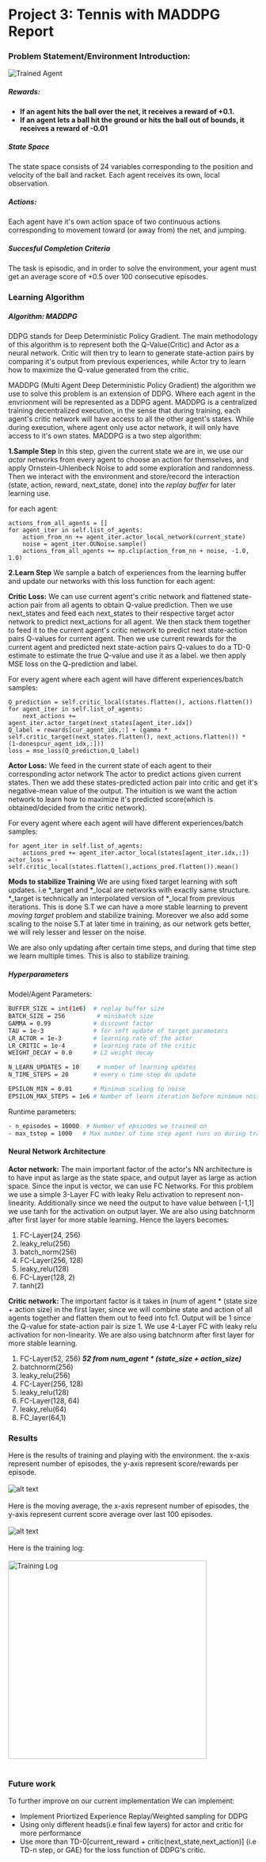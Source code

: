 
[//]: # (Image References)

[image1]: https://user-images.githubusercontent.com/10624937/42135623-e770e354-7d12-11e8-998d-29fc74429ca2.gif "Trained Agent"

# Project 3: Tennis with MADDPG Report

### Problem Statement/Environment Introduction:

![Trained Agent][image1]

##### Rewards:
- **If an agent hits the ball over the net, it receives a reward of +0.1.**
- **If an agent lets a ball hit the ground or hits the ball out of bounds, it receives a reward of -0.01**

##### State Space
The state space consists of 24 variables corresponding to the position and velocity of the ball and racket. Each agent receives its own, local observation.

##### Actions:
Each agent have it's own action space of two continuous actions corresponding to movement toward (or away from) the net, and jumping.

##### Succesful Completion Criteria
The task is episodic, and in order to solve the environment, your agent must get an average score of +0.5 over 100 consecutive episodes.

### Learning Algorithm 

##### Algorithm: MADDPG
DDPG stands for Deep Deterministic Policy Gradient. The main methodology of this algorithm is to represent both the Q-Value(Critic) and Actor as a neural network. Critic will then try to learn to generate state-action pairs by comparing it's output from previous experiences, while Actor try to learn how to maximize the Q-value generated from the critic.

MADDPG (Multi Agent Deep Deterministic Policy Gradient) the algorithm we use to solve this problem is an extension of DDPG. Where each agent in the envrionment will be represented as a DDPG agent. MADDPG is a centralized training decentralized execution, in the sense that during training, each agent's critic network will have access to all the other agent's states. While during execution, where agent only use actor network, it will only have access to it's own states. MADDPG is a two step algorithm:

**1.Sample Step**
In this step, given the current state we are in, we use our *actor* networks from every agent to choose an action for themselves, and apply Ornstein-Uhlenbeck Noise to add some exploration and randomness. Then we interact with the environment and store/record the interaction (state, action, reward, next\_state, done) into the <em>replay buffer</em> for later learning use.

for each agent:
```
actions_from_all_agents = []
for agent_iter in self.list_of_agents:
    action_from_nn += agent_iter.actor_local_network(current_state)
    noise = agent_iter.OUNoise.sample()
    actions_from_all_agents += np.clip(action_from_nn + noise, -1.0, 1.0)
```

**2.Learn Step**
We sample a batch of experiences from the learning buffer and update our networks with this loss function for each agent:

**Critic Loss:**
We can use current agent's critic network and flattened state-action pair from all agents to obtain Q-value prediction. Then we use next\_states and feed each next\_states to their respective target actor network to predict next\_actions for all agent. We then stack them together to feed it to the current agent's critic network to predict next state-action pairs Q-values for current agent. Then we use current rewards for the current agent and predicted next state-action pairs Q-values to do a TD-0 estimate to estimate the true Q-value and use it as a label. we then apply MSE loss on the Q-prediction and label.

For every agent where each agent will have different experiences/batch samples:
```
Q_prediction = self.critic_local(states.flatten(), actions.flatten())
for agent_iter in self.list_of_agents:
    next_actions += agent_iter.actor_target(next_states[agent_iter.idx])
Q_label = rewards[cur_agent_idx,:] + (gamma * self.critic_target(next_states.flatten(), next_actions.flatten()) * (1-donespcur_agent_idx,:]))
loss = mse_loss(Q_prediction,Q_label)
```

**Actor Loss:**
We feed in the current state of each agent to their corresponding actor network The actor to predict actions given current states. Then we add these states-predicted action pair into critic and get it's negative-mean value of the output. The intuition is we want the action network to learn how to maximize it's predicted score(which is obtained/decided from the critic network).

For every agent where each agent will have different experiences/batch samples:
```
for agent_iter in self.list_of_agents:
    actions_pred += agent_iter.actor_local(states[agent_iter.idx,:])
actor_loss = -self.critic_local(states.flatten(),actions_pred.flatten()).mean()
```

**Mods to stabilize Training**
We are using fixed target learning with soft updates. i.e *_target and *_local are networks with exactly same structure. *_target is technically an interpolated version of *_local from previous iterations. This is done S.T we can have a more stable learning to prevent <em>moving target</em> problem and stabilize training. Moreover we also add some scaling to the noise S.T at later time in training, as our network gets better, we will rely lesser and lesser on the noise.

We are also only updating after certain time steps, and during that time step we learn multiple times. This is also to stabilize training.

##### Hyperparameters

Model/Agent Parameters:
```bash
BUFFER_SIZE = int(1e6)  # replay buffer size
BATCH_SIZE = 256         # minibatch size
GAMMA = 0.99            # discount factor
TAU = 1e-3              # for soft update of target parameters
LR_ACTOR = 1e-3         # learning rate of the actor
LR_CRITIC = 1e-4        # learning rate of the critic
WEIGHT_DECAY = 0.0      # L2 weight decay

N_LEARN_UPDATES = 10     # number of learning updates
N_TIME_STEPS = 20       # every n time step do update

EPSILON_MIN = 0.01      # Minimum scaling to noise
EPSILON_MAX_STEPS = 1e6 # Number of learn iteration before minimum noise scale
```

Runtime parameters:
```bash
- n_episodes = 10000  # Number of epsiodes we trained on
- max_tstep = 1000   # Max number of time step agent runs on during training
```


#### Neural Network Architecture

**Actor network:**
The main important factor of the actor's NN architecture is to have input as large as the state space, and output layer as large as action space. Since the input is vector, we can use FC Networks. For this problem we use a simple 3-Layer FC with leaky Relu activation to represent non-linearity. Additionally since we need the output to have value between [-1,1] we use tanh for the activation on output layer. We are also using batchnorm after first layer for more stable learning. Hence  the layers becomes:

1. FC-Layer(24, 256)
2. leaky_relu(256)
3. batch_norm(256)
4. FC-Layer(256, 128)
5. leaky_relu(128)
6. FC-Layer(128, 2)
7. tanh(2)

**Critic network:**
The important factor is it takes in (num of agent * (state size + action size) in the first layer, since we will combine state and action of all agents together and flatten them out to feed into fc1. Output will be 1 since the Q-value for state-action pair is size 1. We use 4-Layer FC with leaky relu activation for non-linearity. We are also using batchnorm after first layer for more stable learning.

1. FC-Layer(52, 256) ***52 from num_agent * (state\_size + action\_size)***
2. batchnorm(256)
3. leaky_relu(256)
4. FC-Layer(256, 128)
5. leaky_relu(128)
6. FC-Layer(128, 64)
7. leaky_relu(64)
8. FC_layer(64,1)


### Results
Here is the results of training and playing with the environment. the x-axis represent number of episodes, the y-axis represent score/rewards per episode.
<br/><br/>
![alt text](media/maddpg_rewards.png "Training Plot")
<br/><br/>
Here is the moving average, the x-axis represent number of episodes, the y-axis represent current score average over last 100 episodes.
<br/><br/>
![alt text](media/maddpg_moving_average.png "Moving Average")
<br/><br/>
Here is the training log:
<br/><br/>
<img src="media/maddpg_training_log.png" alt="Training Log" width="400"/>
<br/><br/>

### Future work
To further improve on our current implementation We can implement:
- Implement Priortized Experience Replay/Weighted sampling for DDPG
- Using only different heads(i.e final few layers) for actor and critic for more performance
- Use more than TD-0[current_reward + critic(next_state,next_action)] (i.e TD-n step, or GAE) for the loss function of DDPG's critic.
